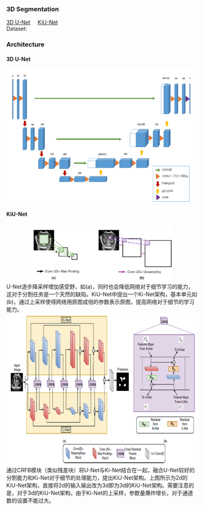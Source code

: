 ### 3D Segmentation
[3D U-Net](https://arxiv.org/pdf/1606.06650.pdf)&nbsp;&nbsp;&nbsp;&nbsp;
[KiU-Net](https://arxiv.org/pdf/2006.04878.pdf)  
Dataset: 

### Architecture
#### 3D U-Net
<div align='center'>
  <img src='https://github.com/Luxlios/Figure/blob/main/CNN/3dunet.png'height=350>
</div>

#### KiU-Net
<div align='center'>
  <img src='https://github.com/Luxlios/Figure/blob/main/CNN1/kinetunit.png'height=150>
</div>
U-Net逐步降采样增加感受野，如(a)，同时也会降低网络对于细节学习的能力，这对于分割任务是一个天然的缺陷。KiU-Net中提出一个Ki-Net架构，基本单元如(b)，通过上采样使得网络用原图成倍的参数表示原图，提高网络对于细节的学习能力。
<div align='center'>
  <img src='https://github.com/Luxlios/Figure/blob/main/CNN/2dkiunet.png'height=400>
</div>
通过CRFB模块（类似残差块）将U-Net与Ki-Net结合在一起，融合U-Net较好的分割能力和Ki-Net对于细节的处理能力，提出KiU-Net架构。上图所示为2d的KiU-Net架构，直接将2d的输入输出改为3d即为3d的KiU-Net架构。需要注意的是，对于3d的KiU-Net架构，由于Ki-Net的上采样，参数量爆炸增长，对于通道数的设置不能过大。
